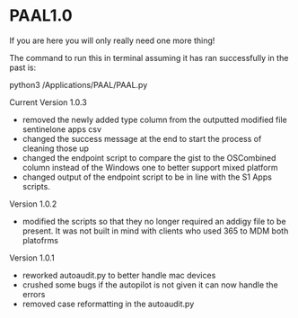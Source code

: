 # PAAL1.0

If you are here you will only really need one more thing!

The command to run this in terminal assuming it has ran successfully in the past is:

python3 /Applications/PAAL/PAAL.py


Current Version 1.0.3
- removed the newly added type column from the outputted modified file sentinelone apps csv
- changed the success message at the end to start the process of cleaning those up
- changed the endpoint script to compare the gist to the OSCombined column instead of the Windows one to better support mixed platform
- changed output of the endpoint script to be in line with the S1 Apps scripts.

Version 1.0.2
- modified the scripts so that they no longer required an addigy file to be present. It was not built in mind with clients who used 365 to MDM both platofrms

Version 1.0.1
- reworked autoaudit.py to better handle mac devices
- crushed some bugs if the autopilot is not given it can now handle the errors
- removed case reformatting in the autoaudit.py
